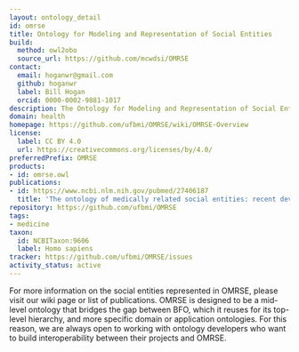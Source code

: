 ```yaml
---
layout: ontology_detail
id: omrse
title: Ontology for Modeling and Representation of Social Entities
build:
  method: owl2obo
  source_url: https://github.com/mcwdsi/OMRSE
contact:
  email: hoganwr@gmail.com
  github: hoganwr
  label: Bill Hogan
  orcid: 0000-0002-9881-1017
description: The Ontology for Modeling and Representation of Social Entities (OMRSE) is an OBO Foundry ontology that represents the various entities that arise from human social interactions, such as social acts, social roles, social groups, and organizations.
domain: health
homepage: https://github.com/ufbmi/OMRSE/wiki/OMRSE-Overview
license:
  label: CC BY 4.0
  url: https://creativecommons.org/licenses/by/4.0/
preferredPrefix: OMRSE
products:
- id: omrse.owl
publications:
- id: https://www.ncbi.nlm.nih.gov/pubmed/27406187
  title: 'The ontology of medically related social entities: recent developments'
repository: https://github.com/ufbmi/OMRSE
tags:
- medicine
taxon:
  id: NCBITaxon:9606
  label: Homo sapiens
tracker: https://github.com/ufbmi/OMRSE/issues
activity_status: active
---
```


For more information on the social entities represented in OMRSE, please visit our wiki page or list of publications. OMRSE is designed to be a mid-level ontology that bridges the gap between BFO, which it reuses for its top-level hierarchy, and more specific domain or application ontologies. For this reason, we are always open to working with ontology developers who want to build interoperability between their projects and OMRSE.
